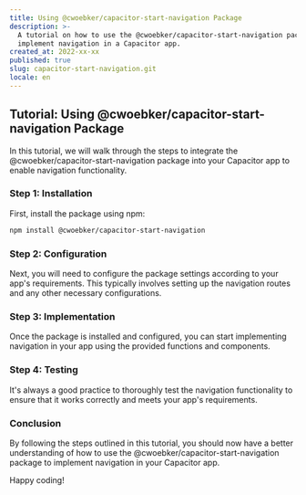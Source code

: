 ```yaml
---
title: Using @cwoebker/capacitor-start-navigation Package
description: >-
  A tutorial on how to use the @cwoebker/capacitor-start-navigation package to
  implement navigation in a Capacitor app.
created_at: 2022-xx-xx
published: true
slug: capacitor-start-navigation.git
locale: en
---
```


## Tutorial: Using @cwoebker/capacitor-start-navigation Package

In this tutorial, we will walk through the steps to integrate the @cwoebker/capacitor-start-navigation package into your Capacitor app to enable navigation functionality.

### Step 1: Installation

First, install the package using npm:

```bash
npm install @cwoebker/capacitor-start-navigation
```

### Step 2: Configuration

Next, you will need to configure the package settings according to your app's requirements. This typically involves setting up the navigation routes and any other necessary configurations.

### Step 3: Implementation

Once the package is installed and configured, you can start implementing navigation in your app using the provided functions and components.

### Step 4: Testing

It's always a good practice to thoroughly test the navigation functionality to ensure that it works correctly and meets your app's requirements.

### Conclusion

By following the steps outlined in this tutorial, you should now have a better understanding of how to use the @cwoebker/capacitor-start-navigation package to implement navigation in your Capacitor app.

Happy coding!
```
```
